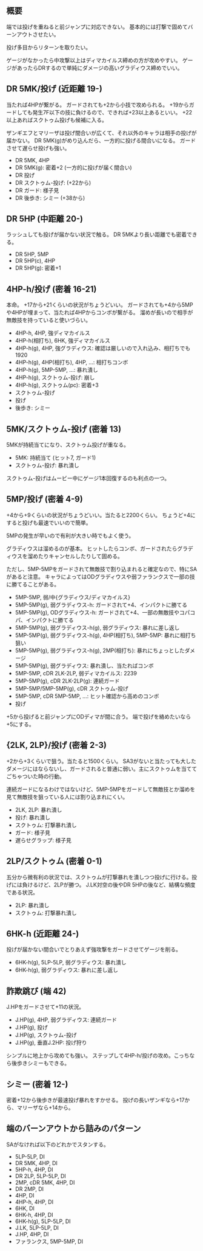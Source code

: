 ## 概要

端では投げを重ねると前ジャンプに対応できない。
基本的には打撃で固めてバーンアウトさせたい。

投げ多目からリターンを取りたい。

ゲージがなかったら中攻撃以上はディマカイルス締めの方が攻めやすい。
ゲージがあったらDRするので単純にダメージの高いグラディウス締めでいい。

## DR 5MK/投げ (近距離 19-)

当たれば4HPが繋がる。
ガードされても+2から小技で攻められる。
+19からガードしても発生7F以下の技に負けるので、できれば+23以上あるといい。
+22以上あればスクトゥム投げも候補に入る。

ザンギエフとマリーザは投げ間合いが広くて、それ以外のキャラは相手の投げが届かない。
DR 5MK(g)がめり込んだら、一方的に投げる間合いになる。
ガードさせて遅らせ投げも強い。

- DR 5MK, 4HP
- DR 5MK(g): 密着+2 (一方的に投げが届く間合い)
- DR 投げ
- DR スクトゥム-投げ: (+22から)
- DR ガード: 様子見
- DR 後歩き: シミー (+38から)

## DR 5HP (中距離 20-)

ラッシュしても投げが届かない状況で触る。
DR 5MKより長い距離でも密着できる。

- DR 5HP, 5MP
- DR 5HP(c), 4HP
- DR 5HP(g): 密着+1

## 4HP-h/投げ (密着 16-21)

本命。
+17から+21くらいの状況がちょうどいい。
ガードされても+4から5MPや4HPが埋まって、当たれば4HPからコンボが繋がる。
溜めが長いので相手が無敵技を持っていると使いづらい。

- 4HP-h, 4HP, 強ディマカイルス
- 4HP-h(相打ち), 6HK, 強ディマカイルス
- 4HP-h(g), 4HP, 強グラディウス: 確認は厳しいので入れ込み、相打ちでも1920
- 4HP-h(g), 4HP(相打ち), 4HP, ...: 相打ちコンボ
- 4HP-h(g), 5MP-5MP, ...: 暴れ潰し
- 4HP-h(g), スクトゥム-投げ: 崩し
- 4HP-h(g), スクトゥム(pc): 密着+3
- スクトゥム-投げ
- 投げ
- 後歩き: シミー

## 5MK/スクトゥム-投げ (密着 13)

5MKが持続当てになり、スクトゥム投げが重なる。

- 5MK: 持続当て (ヒット7, ガード1)
- スクトゥム-投げ: 暴れ潰し

スクトゥム-投げはムービー中にゲージ1本回復するのも利点の一つ。

## 5MP/投げ (密着 4-9)

+4から+9くらいの状況がちょうどいい。当たると2200くらい。
ちょうど+4にすると投げも最速でいいので簡単。

5MPの発生が早いので有利が大きい時でもよく使う。

グラディウスは溜めるのが基本。
ヒットしたらコンボ、ガードされたらグラディウスを溜めたりキャンセルしたりして固める。

ただし、5MP-5MPをガードされて無敵技で割り込まれると確定なので、特にSAがあると注意。
キャラによってはODグラディウスや弱ファランクスで一部の技に勝てることがある。

- 5MP-5MP, 弱/中{グラディウス/ディマカイルス}
- 5MP-5MP(g), 弱グラディウス-h: ガードされて+4、インパクトに勝てる
- 5MP-5MP(g), ODグラディウス-h: ガードされて+4、一部の無敵技やコパコパ、インパクトに勝てる
- 5MP-5MP(g), 弱グラディウス-h(g), 弱グラディウス: 暴れに差し返し
- 5MP-5MP(g), 弱グラディウス-h(g), 4HP(相打ち), 5MP-5MP: 暴れに相打ち狙い
- 5MP-5MP(g), 弱グラディウス-h(g), 2MP(相打ち): 暴れにちょっとしたダメージ
- 5MP-5MP(g), 弱グラディウス: 暴れ潰し、当たればコンボ
- 5MP-5MP, cDR 2LK-2LP, 弱ディマカイルス: 2239
- 5MP-5MP(g), cDR 2LK-2LP(g): 連続ガード
- 5MP-5MP/5MP-5MP(g), cDR スクトゥム-投げ
- 5MP-5MP, cDR 5MP-5MP, ...: ヒット確認から高めのコンボ
- 投げ

+5から投げると前ジャンプにODディマが間に合う。
端で投げを絡めたいなら+5にする。

## {2LK, 2LP}/投げ (密着 2-3)

+2から+3くらいで狙う。当たると1500くらい。
SA3がないと当たっても大したダメージにはならないし、ガードされると普通に弱い。主にスクトゥムを当ててごちゃついた時の行動。

連続ガードになるわけではないけど、5MP-5MPをガードして無敵技とか溜めを見て無敵技を狙っている人には割り込まれにくい。

- 2LK, 2LP: 暴れ潰し
- 投げ: 暴れ潰し
- スクトゥム: 打撃暴れ潰し
- ガード: 様子見
- 遅らせグラップ: 様子見

## 2LP/スクトゥム (密着 0-1)

五分から微有利の状況では、スクトゥムが打撃暴れを潰しつつ投げに行ける。投げには負けるけど、2LPが勝つ。
J.LK対空の後やDR 5HPの後など、結構な頻度である状況。

- 2LP: 暴れ潰し
- スクトゥム: 打撃暴れ潰し

## 6HK-h (近距離 24-)

投げが届かない間合いでとりあえず強攻撃をガードさせてゲージを削る。

- 6HK-h(g), 5LP-5LP, 弱グラディウス: 暴れ潰し
- 6HK-h(g), 弱グラディウス: 暴れに差し返し

## 詐欺跳び (端 42)

J.HPをガードさせて+11の状況。

- J.HP(g), 4HP, 弱グラディウス: 連続ガード
- J.HP(g), 投げ
- J.HP(g), スクトゥム-投げ
- J.HP(g), 垂直J.2HP: 投げ狩り

シンプルに地上から攻めても強い。
ステップして4HP-h/投げの攻め。こっちなら後歩きシミーもできる。

## シミー (密着 12-)

密着+12から後歩きが最速投げ暴れをすかせる。
投げの長いザンギなら+17から、マリーザなら+14から。

## 端のバーンアウトから詰みのパターン

SAがなければ以下のどれかでスタンする。

- 5LP-5LP, DI
- DR 5MK, 4HP, DI
- 5HP-h, 4HP, DI
- DR 2LP, 5LP-5LP, DI
- 2MP, cDR 5MK, 4HP, DI
- DR 2MP, DI
- 4HP, DI
- 4HP-h, 4HP, DI
- 6HK, DI
- 6HK-h, 4HP, DI
- 6HK-h(g), 5LP-5LP, DI
- J.LK, 5LP-5LP, DI
- J.HP, 4HP, DI
- ファランクス, 5MP-5MP, DI
